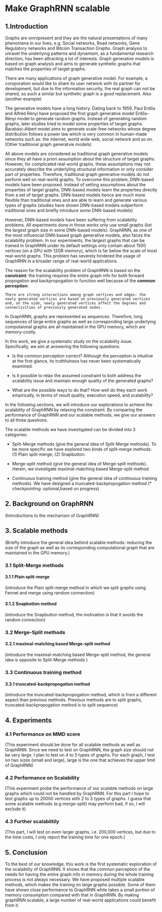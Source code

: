 # Make GraphRNN scalable #

## 1.Introduction ##
Graphs are omnipresent and they are the natural presentations of many phenomena in our lives, e.g. Social networks, Road networks, Gene Regulatory networks and Bitcoin Transaction Graphs. Graph analysis to unravel the underlying patterns and dynamism, as a fundamental research direction, has been attracting a lot of interests. Graph generative models is based on graph analysis and aims to generate synthetic graphs that matches the properties of target graphs. 

There are many applications of graph generative model. For example, a coroporation would like to share its user network with its partner for development, but due to the information security, the real graph can not be shared, so such a similar but synthetic graph is a good replacement. Also (another example)

The generative models have a long history. Dating back to 1959, Paul Erdős and Alfréd Rényi have proposed the first graph generative model Erdős–Rényi model to generate random graphs. Instead of generating random graphs, later studies tried to model some properties of target graphs. Barabási–Albert model aims to generate scale-free networks whose degree distribution follows a power law which is very common in human-made networks such as: the internet, world wide web, social network and so on. (Other traditional graph generatvie models) 

All above models are considered as traditional graph generative models since they all have a priori assumption about the structure of target graphs. However, for complicated real-world graphs, these assumptions may not accurately describe the underlyling structural information or only consider part of properties. Therefore, traditional graph generative models do not perform well on real-world graphs. To overcome this problem, DNN-based models have been proposed. Instead of setting assumptions about the properties of target graphs, DNN-based models learn the properties directly from a set of target graphs. DNN-based models hence are much more flexible than traditional ones and are able to learn and generate various types of graphs (studies have shown DNN-based models outperform traditional ones and briefly introduce some DNN-based models)

However, DNN-based models have been suffering from scalability problems. All experiments done in those works only use small graphs (list the largest graph size in some DNN-based models). GraphRNN, as one of the most influencial DNN-based graph generative models, also faces the scalability problem. In our experiments, the largest graphs that can be trained in GraphRNN under its default settings only contain about 1500 vertices (on a GPU with 12GB memory), which is far below the scale of most real-world graphs. This problem has severely hindered the usage of GraphRNN in a broader range of real-world applications.

The reason for the scalability problem of GraphRNN is based on the __constraint__: the training requires the entire graph info for both forward propogation and backpropogation to function well because of the __common perception__:

    There are strong interactions among graph vertices and edges: the newly generated vertices are based on previously generated vertices and, on the side, newly generated vertices affect the degrees and connectivities of previously generated nodes.

In GraphRNN, graphs are represented as sequences. Therefore, long sequences of large entire graphs as well as corresponding large underlying computaional graphs are all maintained in the GPU memory, which are memory-costly.

In this work, we give a systematic study on the scalability issue. Specifically, we aim at answering the following questions:

 * Is the common perception correct? Although the perception is
 intuitive at the first glance, its truthfulness has never been
 systematically examined.

 * Is it possible to relax the assumed constraint to both address the
   scalability issue and maintain enough quality of the generated
   graphs?

 * What are the possible ways to do that? How well do they each work
   empirically, in terms of result quality, execution speed, and scalability?

In the following sections, we will introduce our explorations to achieve the scalability of GraphRNN by relaxing the constraint. By comparing the performance of GraphRNN and our scalable methods, we give our answers to all three questions. 

The scalable methods we have investigated can be divided into 3 categories: 

   * Split-Merge methods (give the general idea of Split-Merge methods). To be more specific we have explored two kinds of split-merge methods: (1) Plain split-merge; (2) Snapbutton.

   * Merge-split method (give the general idea of Merge-split methods). Herein, we investigate maximal-matching based Merge-split method

   * Continuous training method (give the general idea of continuous training methods). We have designed a truncated-backpropogation method (* checkpointing: optional,based on progress)

## 2. Background on GraphRNN ##

(Introductions to the mechanism of GraphRNN)

## 3. Scalable methods ##

(Briefly introduce the general idea behind scalable methods: reducing the size of the graph as well as its corresponding computational graph that are maintained in the GPU memory.) 

### 3.1 Split-Merge methods ###
#### 3.1.1 Plain split-merge ####
(introduce the Plain split-merge method in which we split graphs using Fennel and merge using random connection)
#### 3.1.2 Snapbotton method ####
(introduce the Snapbutton method, the motivation is that it avoids the random connection)

### 3.2 Merge-Split methods ###
#### 3.2.1 maximal-matching based Merge-split method ####
(introduce the maximal-matching based Merge-split method, the general idea is opposite to Split-Merge methods )

### 3.3 Continuous training method ###
#### 3.3.1 truncated-backpropogation method ####
(introduce the truncated-backpropogation method, which is from a different aspect than previous methods. Previous methods are to split graphs, truncated-backpropogation method is to split sequence)

## 4. Experiments ##

### 4.1 Performance on MMD score ###
(This experiment should be done for all scalable methods as well as GraphRNN. Since we need to test on GraphRNN, the graph size should not be very large. I plan to test on 4 to 5 types of graphs. For each graph, I test on two sizes (small and large), large is the one that achieves the upper limit of GraphRNN)

### 4.2 Performance on Scalability ###
(This experiment probe the performance of our scalable methods on large graphs which could not be handled by GraphRNN. For this part I hope to test graphs up to 20000 vertices with 2 to 3 types of graphs. I guess that some scalable methods (e.g merge-split) may perform bad, if so, I will exclude it)

### 4.3 Further scalablitily ###
(This part, I will test on even larger graphs, i.e. 200,000 vertices, but due to the time costs, I only report the training time for one epoch.)

## 5. Conclusion ##
To the best of our knowledge, this work is the first systematic exploration of the scalaiblity of GraphRNN. It shows that the common perception of the needs for having the entire graph info in memory during the whole training process is not always necessary. We have proposed multiple scalable methods, which makes the training on large graphs possible. Some of them have shown close performance to GraphRNN while takes a small portion of memory consumption compared with that in GraphRNN. By making graphRNN scalable, a large number of real-world applications could benefit from it. 
